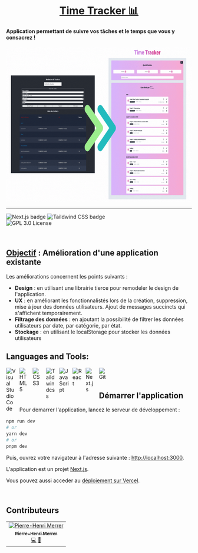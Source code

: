 <div>
  <h1 align="center"><a href="https://time-tracker-phm31.vercel.app/">Time Tracker 📊</a></h1>
  <strong>
    Application permettant de suivre vos tâches et le temps que vous y consacrez !<br />
  </strong><br />
  <a href="https://time-tracker-phm31.vercel.app/">
    <img 
      alt="Time Tracker"
      src="public/timeTracker.gif" width="1280" height="420"
    />
  </a> 
</div>

<hr />

<!-- prettier-ignore-start -->
![Next.js badge][next-badge] ![Taildwind CSS badge][taildwincss-badge]
<br />![GPL 3.0 License][license-badge] 
<!-- prettier-ignore-end -->

<br />

## <u>Objectif</u> : Amélioration d'une application existante

Les améliorations concernent les points suivants :

- **Design** : en utilisant une librairie tierce pour remodeler le design de l'application.
- **UX** : en améliorant les fonctionnalistés lors de la création, suppression, mise à jour des données utilisateurs. Ajout de messages succincts qui s'affichent temporairement.
- **Filtrage des données** : en ajoutant la possibilité de filtrer les données utilisateurs par date, par catégorie, par état.
- **Stockage** : en utilisant le localStorage pour stocker les données utilisateurs

## Languages and Tools:

<img align="left" alt="Visual Studio Code" width="26px" src="https://cdn.jsdelivr.net/gh/devicons/devicon/icons/vscode/vscode-original.svg" style="padding-right:10px;" />
<img align="left" alt="HTML5" width="26px" src="https://cdn.jsdelivr.net/gh/devicons/devicon/icons/html5/html5-original.svg" style="padding-right:10px;" />
<img align="left" alt="CSS3" width="26px" src="https://cdn.jsdelivr.net/gh/devicons/devicon/icons/css3/css3-original.svg" style="padding-right:10px;" />
<img align="left" alt="Taildwindcss" width="26px" src="https://cdn.jsdelivr.net/gh/devicons/devicon/icons/tailwindcss/tailwindcss-plain.svg" style="padding-right:10px;" />
<img align="left" alt="JavaScript" width="26px" src="https://cdn.jsdelivr.net/gh/devicons/devicon/icons/javascript/javascript-original.svg" style="padding-right:10px;" />
<img align="left" alt="React" width="26px" src="https://cdn.jsdelivr.net/gh/devicons/devicon/icons/react/react-original.svg" style="padding-right:10px;" />
<img align="left" alt="Next.js" width="26px" src="https://cdn.jsdelivr.net/gh/devicons/devicon/icons/nextjs/nextjs-original.svg" style="padding-right:10px;" />
<img align="left" alt="Git" width="26px" src="https://cdn.jsdelivr.net/gh/devicons/devicon/icons/git/git-original.svg" style="padding-right:10px;" />
<br />
<br />

## Démarrer l'application

Pour demarrer l'application, lancez le serveur de développement :

```bash
npm run dev
# or
yarn dev
# or
pnpm dev
```

Puis, ouvrez votre navigateur à l'adresse suivante : [http://localhost:3000](http://localhost:3000).

L'application est un projet [Next.js][next].

Vous pouvez aussi acceder au [déploiement sur Vercel](https://time-tracker-phm31.vercel.app/).

<br />

## Contributeurs

<table>
  <tr>
    <td align="center"><a href="https://ph-merrer.fr/"><img src="https://avatars.githubusercontent.com/u/37657993" width="80px;" alt="Pierre-Henri Merrer"/><br /><sub><b>Pierre-Henri Merrer</b></sub></a><br /><a href="https://github.com/Choukro/time-tracker" title="Code">💻</a> <a href="#objectif--amélioration-dune-application-existante" title="Documentation">📖</a>
  </tr>
  
</table>

<!-- prettier-ignore-start -->
[npm]: https://www.npmjs.com/
[next]: https://nextjs.org/docs
[git]: https://git-scm.com/
[react-badge]: https://img.shields.io/badge/react-%2320232a.svg?style=for-the-badge&logo=react&logoColor=%2361DAFB
[taildwincss-badge]: https://img.shields.io/badge/tailwindcss-%2338B2AC.svg?style=for-the-badge&logo=tailwind-css&logoColor=white
[next-badge]: https://img.shields.io/badge/Next-black?style=for-the-badge&logo=next.js&logoColor=white
[license-badge]: https://img.shields.io/badge/license-GPL%203.0%20License-blue.svg?style=flat-square
<!-- prettier-ignore-end -->
